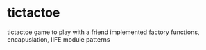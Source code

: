 # tictactoe
tictactoe game to play with a friend
implemented factory functions, encapuslation, IIFE module patterns
